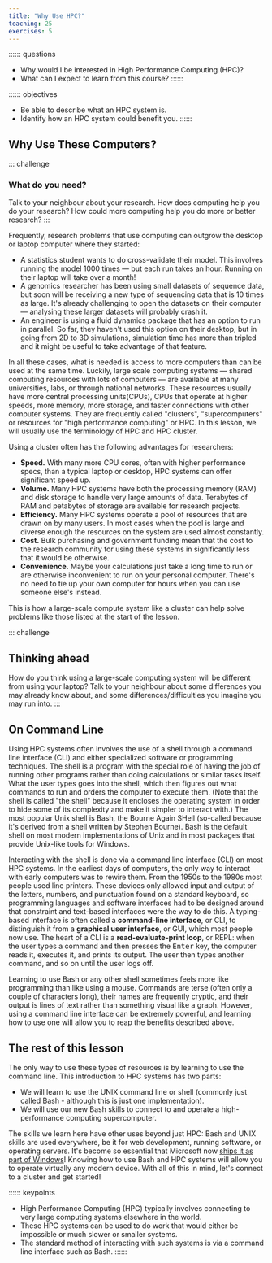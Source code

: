 ```yaml
---
title: "Why Use HPC?"
teaching: 25
exercises: 5
---
```




:::::: questions
  - Why would I be interested in High Performance Computing (HPC)?
  - What can I expect to learn from this course?
::::::

:::::: objectives
  - Be able to describe what an HPC system is.
  - Identify how an HPC system could benefit you.
::::::

## Why Use These Computers?

::: challenge
### What do you need?

Talk to your neighbour about your research. How does computing help you do
your research? How could more computing help you do more or better research?
:::

Frequently, research problems that use computing can outgrow the desktop or
laptop computer where they started:

* A statistics student wants to do cross-validate their model. This involves
  running the model 1000 times &mdash; but each run takes an hour. Running on
  their laptop will take over a month!
* A genomics researcher has been using small datasets of sequence data, but
  soon will be receiving a new type of sequencing data that is 10 times as
  large. It's already challenging to open the datasets on their computer &mdash;
  analysing these larger datasets will probably crash it.
* An engineer is using a fluid dynamics package that has an option to run in
  parallel. So far, they haven't used this option on their desktop, but in
  going from 2D to 3D simulations, simulation time has more than tripled and it
  might be useful to take advantage of that feature.

In all these cases, what is needed is access to more computers than can be used
at the same time. Luckily, large scale computing systems &mdash; shared
computing resources with lots of computers &mdash; are available at many
universities, labs, or through national networks. These resources usually have
more central processing units(CPUs), CPUs that operate at higher speeds, more
memory, more storage, and faster connections with other computer systems. They
are frequently called "clusters", "supercomputers" or resources for "high
performance computing" or HPC. In this lesson, we will usually use the
terminology of HPC and HPC cluster.

Using a cluster often has the following advantages for researchers:

* **Speed.** With many more CPU cores, often with higher performance specs,
  than a typical laptop or desktop, HPC systems can offer significant speed up.
* **Volume.** Many HPC systems have both the processing memory (RAM) and disk
  storage to handle very large amounts of data. Terabytes of RAM and petabytes
  of storage are available for research projects.
* **Efficiency.** Many HPC systems operate a pool of resources that are drawn
  on by many users. In most cases when the pool is large and diverse enough the
  resources on the system are used almost constantly.
* **Cost.** Bulk purchasing and government funding mean that the cost to the
  research community for using these systems in significantly less that it
  would be otherwise.
* **Convenience.** Maybe your calculations just take a long time to run or are
  otherwise inconvenient to run on your personal computer. There's no need to
  tie up your own computer for hours when you can use someone else's instead.

This is how a large-scale compute system like a cluster can help solve problems
like those listed at the start of the lesson.

::: challenge
## Thinking ahead

How do you think using a large-scale computing system will be different from
using your laptop? Talk to your neighbour about some differences you may
already know about, and some differences/difficulties you imagine you may run
into.
:::

## On Command Line

Using HPC systems often involves the use of a shell through a command line
interface (CLI) and either specialized software or programming techniques. The
shell is a program with the special role of having the job of running other
programs rather than doing calculations or similar tasks itself. What the user
types goes into the shell, which then figures out what commands to run and
orders the computer to execute them. (Note that the shell is called "the shell"
because it encloses the operating system in order to hide some of its
complexity and make it simpler to interact with.) The most popular Unix shell
is Bash, the Bourne Again SHell (so-called because it's derived from a shell
written by Stephen Bourne). Bash is the default shell on most modern
implementations of Unix and in most packages that provide Unix-like tools for
Windows.

Interacting with the shell is done via a command line interface (CLI) on most
HPC systems. In the earliest days of computers, the only way to interact with
early computers was to rewire them. From the 1950s to the 1980s most people
used line printers. These devices only allowed input and output of the letters,
numbers, and punctuation found on a standard keyboard, so programming languages
and software interfaces had to be designed around that constraint and
text-based interfaces were the way to do this. A typing-based interface is
often called a **command-line interface**, or CLI, to distinguish it from a
**graphical user interface**, or GUI, which most people now use. The heart of a
CLI is a **read-evaluate-print loop**, or REPL: when the user types a command
and then presses the <kbd>Enter</kbd> key, the computer reads it, executes it,
and prints its output. The user then types another command, and so on until the
user logs off.

Learning to use Bash or any other shell sometimes feels more like programming
than like using a mouse. Commands are terse (often only a couple of characters
long), their names are frequently cryptic, and their output is lines of text
rather than something visual like a graph. However, using a command line
interface can be extremely powerful, and learning how to use one will allow you
to reap the benefits described above.

## The rest of this lesson

The only way to use these types of resources is by learning to use the command
line. This introduction to HPC systems has two parts:

* We will learn to use the UNIX command line or shell (commonly just called Bash - although this is just one implementation).
* We will use our new Bash skills to connect to and operate a high-performance
  computing supercomputer.

The skills we learn here have other uses beyond just HPC: Bash and UNIX skills
are used everywhere, be it for web development, running software, or operating
servers. It's become so essential that Microsoft now [ships it as part of
Windows](https://www.microsoft.com/en-us/store/p/ubuntu/9nblggh4msv6)! Knowing
how to use Bash and HPC systems will allow you to operate virtually any modern
device. With all of this in mind, let's connect to a cluster and get started!


:::::: keypoints

  - High Performance Computing (HPC) typically involves connecting to very large
    computing systems elsewhere in the world.
  - These HPC systems can be used to do work that would either be impossible or
    much slower or smaller systems.
  - The standard method of interacting with such systems is via a command line
    interface such as Bash.
::::::
